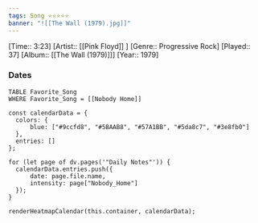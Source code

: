 ```yaml
---
tags: Song ⭐⭐⭐⭐⭐ 
banner: "![[The Wall (1979).jpg]]"
---
```

[Time:: 3:23]
[Artist:: [[Pink Floyd]] ]
[Genre:: Progressive Rock]
[Played:: 37]
[Album:: [[The Wall (1979)]]]
[Year:: 1979]
### Dates
````dataview
TABLE Favorite_Song
WHERE Favorite_Song = [[Nobody Home]]
````

  ```dataviewjs
const calendarData = { 
	colors: { 
		blue: ["#9ccfd8", "#5BAAB8", "#57A1BB", "#5da8c7", "#3e8fb0"] 
	}, 
	entries: [] 
}; 

for (let page of dv.pages('"Daily Notes"')) { 
	calendarData.entries.push({ 
		date: page.file.name, 
		intensity: page["Nobody_Home"]
	}); 
} 

renderHeatmapCalendar(this.container, calendarData);
```
